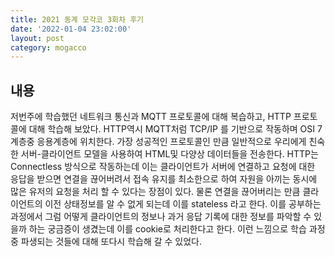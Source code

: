 ```yaml
---
title: 2021 동계 모각코 3회차 후기
date: '2022-01-04 23:02:00'
layout: post
category: mogacco
---
```


## 내용

저번주에 학습했던 네트워크 통신과 MQTT 프로토콜에 대해 복습하고,
HTTP 프로토콜에 대해 학습해 보았다.
HTTP역시 MQTT처럼 TCP/IP 를 기반으로 작동하며 OSI 7계층중 응용계층에 위치한다.
가장 성공적인 프로토콜인 만큼 일반적으로 우리에게 친숙한 서버-클라이언트 모델을 사용하여 HTML및 다양상 데이터들을 전송한다.
HTTP는 Connectless 방식으로 작동하는데 이는 클라이언트가 서버에 연결하고 요청에 대한 응답을 받으면 연결을 끊어버려서 접속 유지를 최소한으로 하여 자원을 아끼는 동시에 많은 유저의 요청을 처리 할 수 있다는 장점이 있다.
물론 연결을 끊어버리는 만큼 클라이언트의 이전 상태정보를 알 수 없게 되는데 이를 stateless 라고 한다.
이를 공부하는 과정에서 그럼 어떻게 클라이언트의 정보나 과거 응답 기록에 대한 정보를 파악할 수 있을까 하는 궁금증이 생겼는데
이를 cookie로 처리한다고 한다. 이런 느낌으로 학습 과정중 파생되는 것들에 대해 또다시 학습해 갈 수 있었다.
